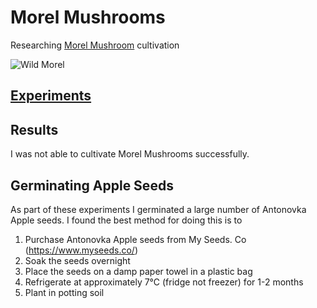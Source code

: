 # Morel Mushrooms
Researching [Morel Mushroom](https://en.wikipedia.org/wiki/Morchella) cultivation

![Wild Morel](img/Wild_morel_sponge_mushroom_morchella_esculenta_vaporarius.jpg)

## [Experiments](/experiments/experiments.json)

## Results
I was not able to cultivate Morel Mushrooms successfully. 

## Germinating Apple Seeds
As part of these experiments I germinated a large number of Antonovka Apple seeds. I found the best method for doing this is to 

1. Purchase Antonovka Apple seeds from  My Seeds. Co (https://www.myseeds.co/)
2. Soak the seeds overnight
3. Place the seeds on a damp paper towel in a plastic bag
4. Refrigerate at approximately 7℃ (fridge not freezer) for 1-2 months
5. Plant in potting soil
